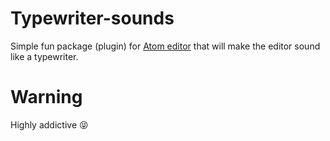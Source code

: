 # Typewriter-sounds

Simple fun package (plugin) for [Atom editor](https://atom.io/) that will make the editor sound like a typewriter.

# Warning

Highly addictive :stuck_out_tongue_closed_eyes:
